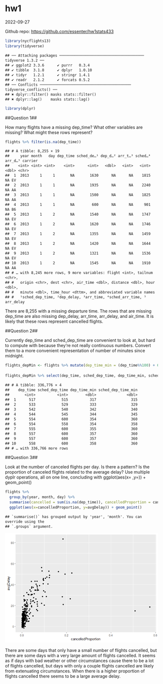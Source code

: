 hw1
================
2022-09-27

Github repo: <https://github.com/essenter/hw1stats433>

``` r
library(nycflights13)
library(tidyverse)
```

    ## ── Attaching packages ─────────────────────────────────────── tidyverse 1.3.2 ──
    ## ✔ ggplot2 3.3.6      ✔ purrr   0.3.4 
    ## ✔ tibble  3.1.8      ✔ dplyr   1.0.10
    ## ✔ tidyr   1.2.1      ✔ stringr 1.4.1 
    ## ✔ readr   2.1.2      ✔ forcats 0.5.2 
    ## ── Conflicts ────────────────────────────────────────── tidyverse_conflicts() ──
    ## ✖ dplyr::filter() masks stats::filter()
    ## ✖ dplyr::lag()    masks stats::lag()

``` r
library(dplyr)
```

\##Question 1##

How many flights have a missing dep_time? What other variables are
missing? What might these rows represent?

``` r
flights %>% filter(is.na(dep_time))
```

    ## # A tibble: 8,255 × 19
    ##     year month   day dep_time sched_de…¹ dep_d…² arr_t…³ sched…⁴ arr_d…⁵ carrier
    ##    <int> <int> <int>    <int>      <int>   <dbl>   <int>   <int>   <dbl> <chr>  
    ##  1  2013     1     1       NA       1630      NA      NA    1815      NA EV     
    ##  2  2013     1     1       NA       1935      NA      NA    2240      NA AA     
    ##  3  2013     1     1       NA       1500      NA      NA    1825      NA AA     
    ##  4  2013     1     1       NA        600      NA      NA     901      NA B6     
    ##  5  2013     1     2       NA       1540      NA      NA    1747      NA EV     
    ##  6  2013     1     2       NA       1620      NA      NA    1746      NA EV     
    ##  7  2013     1     2       NA       1355      NA      NA    1459      NA EV     
    ##  8  2013     1     2       NA       1420      NA      NA    1644      NA EV     
    ##  9  2013     1     2       NA       1321      NA      NA    1536      NA EV     
    ## 10  2013     1     2       NA       1545      NA      NA    1910      NA AA     
    ## # … with 8,245 more rows, 9 more variables: flight <int>, tailnum <chr>,
    ## #   origin <chr>, dest <chr>, air_time <dbl>, distance <dbl>, hour <dbl>,
    ## #   minute <dbl>, time_hour <dttm>, and abbreviated variable names
    ## #   ¹​sched_dep_time, ²​dep_delay, ³​arr_time, ⁴​sched_arr_time, ⁵​arr_delay

There are 8,255 with a missing departure time. The rows that are missing
dep_time are also missing dep_delay, arr_time, arr_delay, and air_time.
It is likely that these rows represent cancelled flights.

\##Question 2##

Currently dep_time and sched_dep_time are convenient to look at, but
hard to compute with because they’re not really continuous numbers.
Convert them to a more convenient representation of number of minutes
since midnight.

``` r
flights_depMin <- flights %>% mutate(dep_time_min = (dep_time%%100) + 60*(dep_time%/%100), sched_dep_time_min = (sched_dep_time%%100) + 60*(sched_dep_time%/%100))

flights_depMin %>% select(dep_time, sched_dep_time, dep_time_min, sched_dep_time_min)
```

    ## # A tibble: 336,776 × 4
    ##    dep_time sched_dep_time dep_time_min sched_dep_time_min
    ##       <int>          <int>        <dbl>              <dbl>
    ##  1      517            515          317                315
    ##  2      533            529          333                329
    ##  3      542            540          342                340
    ##  4      544            545          344                345
    ##  5      554            600          354                360
    ##  6      554            558          354                358
    ##  7      555            600          355                360
    ##  8      557            600          357                360
    ##  9      557            600          357                360
    ## 10      558            600          358                360
    ## # … with 336,766 more rows

\##Question 3##

Look at the number of canceled flights per day. Is there a pattern? Is
the proportion of canceled flights related to the average delay? Use
multiple dyplr operations, all on one line, concluding with
ggplot(aes(x= ,y=)) + geom_point()

``` r
flights %>% 
  group_by(year, month, day) %>% 
  summarise(cancelled = sum(is.na(dep_time)), cancelledProportion = cancelled/n(), avgDelay = mean(dep_delay, na.rm = T)) %>% 
  ggplot(aes(x=cancelledProportion, y=avgDelay)) + geom_point()
```

    ## `summarise()` has grouped output by 'year', 'month'. You can override using the
    ## `.groups` argument.

![](README_files/figure-gfm/unnamed-chunk-4-1.png)<!-- -->

There are some days that only have a small number of flights cancelled,
but there are some days with a very large amount of flights cancelled.
It seems as if days with bad weather or other circumstances cause there
to be a lot of flights cancelled, but days with only a couple flights
cancelled are likely from extenuating circumstances. When there is a
higher proportion of flights cancelled there seems to be a large average
delay.
